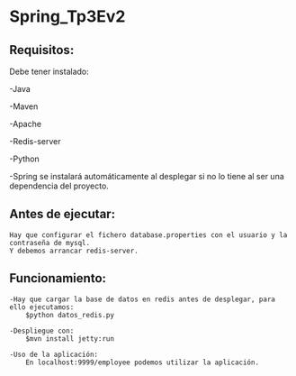 # Spring_Tp3Ev2

## Requisitos:  
Debe tener instalado:

-Java

-Maven

-Apache

-Redis-server

-Python 

-Spring se instalará automáticamente al desplegar si no lo tiene al ser una dependencia del proyecto.

## Antes de ejecutar: 
	Hay que configurar el fichero database.properties con el usuario y la contraseña de mysql.
	Y debemos arrancar redis-server.

## Funcionamiento: 
      
	-Hay que cargar la base de datos en redis antes de desplegar, para ello ejecutamos: 
		$python datos_redis.py

	-Despliegue con: 
		$mvn install jetty:run 

	-Uso de la aplicación: 
		En localhost:9999/employee podemos utilizar la aplicación.
		
